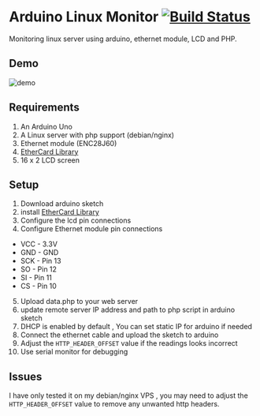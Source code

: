 
# Arduino Linux Monitor [![Build Status](https://travis-ci.org/shyamjos/Arduino_ServerMon.svg?branch=master)](https://travis-ci.org/shyamjos/Arduino_ServerMon)
Monitoring linux server using arduino, ethernet module, LCD and PHP.

## Demo 
![demo](http://i.imgur.com/CNQ7JSf.gif "demo")

## Requirements
1. An Arduino Uno
2. A Linux server with php support (debian/nginx)
3. Ethernet module (ENC28J60)
4. [EtherCard Library](https://github.com/jcw/ethercard) 
5. 16 x 2 LCD screen

## Setup
1. Download arduino sketch
2. install [EtherCard Library](https://github.com/jcw/ethercard)
3. Configure the lcd pin connections
4. Configure Ethernet module pin connections
 * VCC - 3.3V  
 * GND - GND  
 * SCK - Pin 13  
 * SO  - Pin 12  
 * SI  - Pin 11  
 * CS  - Pin  10
5. Upload data.php to your web server 
6. update remote server IP address and path to php script in arduino sketch
7. DHCP is enabled by default , You can set static IP for arduino if needed
8. Connect the ethernet cable and upload the sketch to arduino
9. Adjust the  ```HTTP_HEADER_OFFSET``` value if the readings looks incorrect
10. Use serial monitor for debugging

## Issues
I have only tested it on my debian/nginx VPS , you may need to adjust the ```HTTP_HEADER_OFFSET``` value to remove any unwanted http headers.
